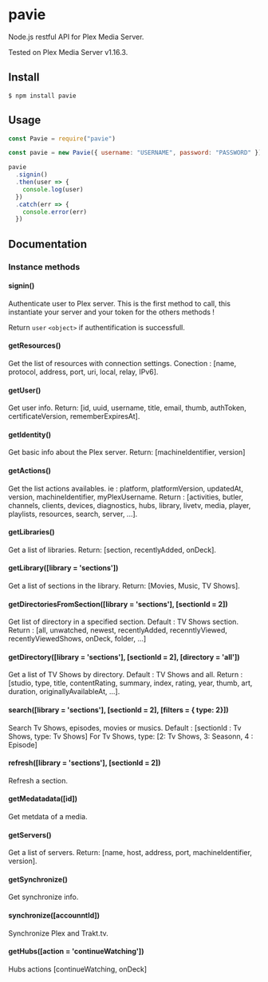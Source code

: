 # pavie

Node.js restful API for Plex Media Server.

Tested on Plex Media Server v1.16.3.

## Install

```
$ npm install pavie
```

## Usage

```js
const Pavie = require("pavie")

const pavie = new Pavie({ username: "USERNAME", password: "PASSWORD" })

pavie
  .signin()
  .then(user => {
    console.log(user)
  })
  .catch(err => {
    console.error(err)
  })
```

## Documentation

### Instance methods

#### signin()

Authenticate user to Plex server. This is the first method to call, this instantiate your server and your token for the others methods !

Return `user` `<object>` if authentification is successfull.

#### getResources()

Get the list of resources with connection settings.
Conection : [name, protocol, address, port, uri, local, relay, IPv6].

#### getUser()

Get user info.
Return: [id, uuid, username, title, email, thumb, authToken, certificateVersion, rememberExpiresAt].

#### getIdentity()

Get basic info about the Plex server.
Return: [machineIdentifier, version]

#### getActions()

Get the list actions availables.
ie : platform, platformVersion, updatedAt, version, machineIdentifier, myPlexUsername.
Return : [activities, butler, channels, clients, devices, diagnostics, hubs, library, livetv, media, player, playlists, resources, search, server, ...].

#### getLibraries()

Get a list of libraries.
Return: [section, recentlyAdded, onDeck].

#### getLibrary([library = 'sections'])

Get a list of sections in the library.
Return: [Movies, Music, TV Shows].

#### getDirectoriesFromSection([library = 'sections'], [sectionId = 2])

Get list of directory in a specified section.
Default : TV Shows section.
Return : [all, unwatched, newest, recentlyAdded, recenntlyViewed, recentlyViewedShows, onDeck, folder, ...]

#### getDirectory([library = 'sections'], [sectionId = 2], [directory = 'all'])

Get a list of TV Shows by directory.
Default : TV Shows and all.
Return : [studio, type, title, contentRating, summary, index, rating, year, thumb, art, duration, originallyAvailableAt, ...].

#### search([library = 'sections'], [sectionId = 2], [filters = { type: 2}])

Search Tv Shows, episodes, movies or musics.
Default : [sectionId : Tv Shows, type: Tv Shows]
For Tv Shows, type: [2: Tv Shows, 3: Seasonn, 4 : Episode]

#### refresh([library = 'sections'], [sectionId = 2])

Refresh a section.

#### getMedatadata([id])

Get metdata of a media.

#### getServers()

Get a list of servers.
Return: [name, host, address, port, machineIdentifier, version].

#### getSynchronize()

Get synchronize info.

#### synchronize([accounntId])

Synchronize Plex and Trakt.tv.

#### getHubs([action = 'continueWatching'])

Hubs actions [continueWatching, onDeck]
